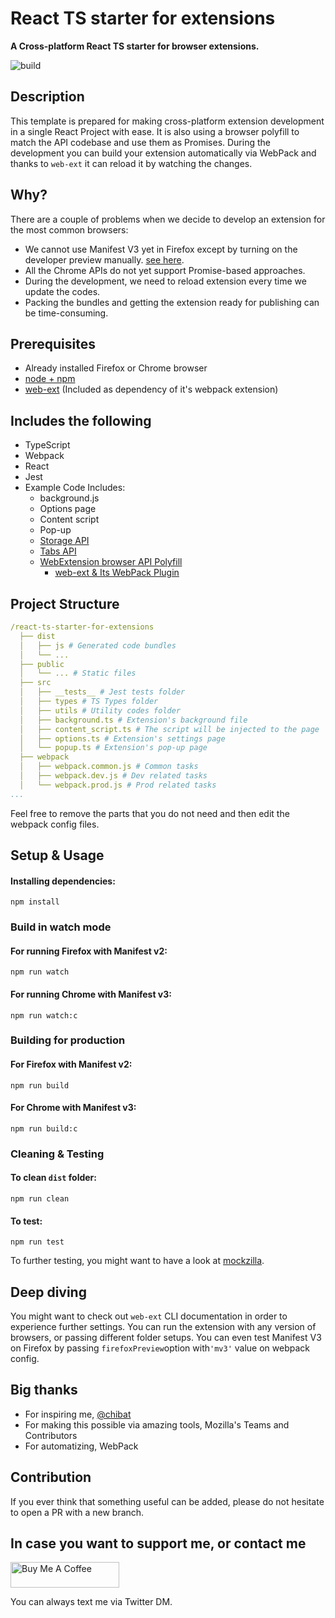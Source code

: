 # React TS starter for extensions

**A Cross-platform React TS starter for browser extensions.**

![build](https://github.com/mcanvar/react-ts-starter-for-extensions/workflows/build/badge.svg)

## Description

This template is prepared for making cross-platform extension
development in a single React Project with ease. It is also using a browser
polyfill to match the API codebase and use them as Promises. During the
development you can build your extension automatically via WebPack and
thanks to `web-ext` it can reload it by watching the changes.

## Why?

There are a couple of problems when we decide to develop an extension for the most common browsers:

- We cannot use Manifest V3 yet in Firefox except by turning on the developer preview
  manually. [see here](https://extensionworkshop.com/documentation/develop/manifest-v3-migration-guide/).
- All the Chrome APIs do not yet support Promise-based approaches.
- During the development, we need to reload extension every time we update the codes.
- Packing the bundles and getting the extension ready for publishing can be time-consuming.

## Prerequisites

- Already installed Firefox or Chrome browser
- [node + npm](https://nodejs.org/)
- [web-ext](https://extensionworkshop.com/documentation/develop/getting-started-with-web-ext/) (Included as dependency of it's webpack extension)

## Includes the following

- TypeScript
- Webpack
- React
- Jest
- Example Code Includes:
  - background.js
  - Options page
  - Content script
  - Pop-up
  - [Storage API](https://developer.mozilla.org/en-US/docs/Mozilla/Add-ons/WebExtensions/API/storage/local)
  - [Tabs API](https://developer.mozilla.org/en-US/docs/Mozilla/Add-ons/WebExtensions/API/tabs)
  - [WebExtension browser API Polyfill](https://github.com/mozilla/webextension-polyfill)
    - [web-ext & Its WebPack Plugin](https://github.com/mozilla/web-ext)

## Project Structure

```yaml
/react-ts-starter-for-extensions
  ├── dist
  │   ├── js # Generated code bundles
  │   └── ...
  ├── public
  │   └── ... # Static files
  ├── src
  │   ├── __tests__ # Jest tests folder
  │   ├── types # TS Types folder
  │   ├── utils # Utility codes folder
  │   ├── background.ts # Extension's background file
  │   ├── content_script.ts # The script will be injected to the page
  │   ├── options.ts # Extension's settings page
  │   └── popup.ts # Extension's pop-up page
  ├── webpack
  │   ├── webpack.common.js # Common tasks
  │   ├── webpack.dev.js # Dev related tasks
  │   └── webpack.prod.js # Prod related tasks
...
```

Feel free to remove the parts that you do not need and
then edit the webpack config files.

## Setup & Usage

#### Installing dependencies:

```
npm install
```

### Build in watch mode

#### For running Firefox with Manifest v2:

```
npm run watch
```

#### For running Chrome with Manifest v3:

```
npm run watch:c
```

### Building for production

#### For Firefox with Manifest v2:

```
npm run build
```

#### For Chrome with Manifest v3:

```
npm run build:c
```

### Cleaning & Testing

#### To clean `dist` folder:

```
npm run clean
```

#### To test:

```
npm run test
```

To further testing, you might want to have a look
at [mockzilla](https://lusito.github.io/mockzilla-webextension/setup.html).

## Deep diving

You might want to check out `web-ext` CLI documentation in order to experience
further settings. You can run the extension with any version of browsers,
or passing different folder setups. You can even test Manifest V3 on Firefox by
passing `firefoxPreview`option with`'mv3'` value on webpack config.

## Big thanks

- For inspiring me, [@chibat](https://github.com/chibat/chrome-extension-typescript-starter)
- For making this possible via amazing tools, Mozilla's Teams and Contributors
- For automatizing, WebPack

## Contribution

If you ever think that something useful can be added, please do not
hesitate to open a PR with a new branch.

## In case you want to support me, or contact me

<a href="https://www.buymeacoffee.com/roniemartinez" target="_blank"><img src="https://cdn.buymeacoffee.com/buttons/default-orange.png" alt="Buy Me A Coffee" height="41" width="174"></a>

You can always text me via Twitter DM.
